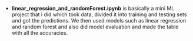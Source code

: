 * **linear_regression_and_randomForest.ipynb** is basically a mini ML project that i did which took data, divided it into training and testing sets and got the predictions. We then used models such as linear regression and random forest and also did model evaluation and made the table with all the accuracies. 
